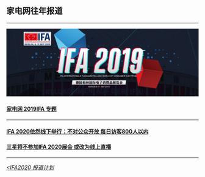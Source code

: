## 家电网往年报道
---
[![2019cover](https://github.com/Jeremiah-Y/IFA2020/blob/master/IFA%202020%20%E6%8A%A5%E9%81%93%E8%AE%A1%E5%88%92/img/IFA%202019%20%E5%AE%B6%E7%94%B5%E7%BD%91.png)](http://www.cheaa.com/ifa/)
#### [家电网 2019IFA 专题](http://www.cheaa.com/ifa/)

---

#### [IFA 2020依然线下举行：不对公众开放 每日访客800人以内](http://news.cheaa.com/2020/0810/578547.shtml)

####  [三星将不参加IFA 2020展会 或改为线上直播](http://news.cheaa.com/2020/0702/576678.shtml)

---
_[<IFA2020 报道计划](https://github.com/Jeremiah-Y/IFA2020/blob/master/IFA%202020%20%E6%8A%A5%E9%81%93%E8%AE%A1%E5%88%92/0%20IFA2020%20%E6%8A%A5%E9%81%93%E8%AE%A1%E5%88%92.md)_


